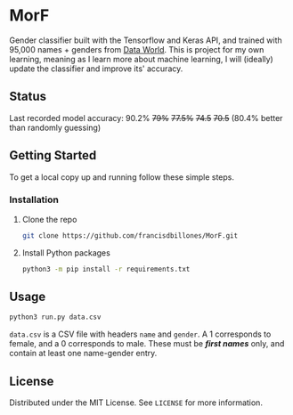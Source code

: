 # MorF
Gender classifier built with the Tensorflow and Keras API, and trained with 95,000 names + genders from [Data World](https://data.world/howarder/gender-by-name).
This is project for my own learning, meaning as I learn more about machine learning, I will (ideally) update the classifier and improve its' accuracy.

<!-- Status indicators -->
## Status
Last recorded model accuracy: 90.2% ~~79%~~ ~~77.5%~~ ~~74.5~~ ~~70.5~~ (80.4% better than randomly guessing)
<br>


<!-- GETTING STARTED -->
## Getting Started

To get a local copy up and running follow these simple steps.

### Installation

1. Clone the repo
   ```sh
   git clone https://github.com/francisdbillones/MorF.git
   ```
2. Install Python packages
   ```sh
   python3 -m pip install -r requirements.txt
   ```

<!-- USAGE EXAMPLES -->
## Usage

```sh
python3 run.py data.csv
```
`data.csv` is a CSV file with headers `name` and `gender`. A 1 corresponds to female, and a
0 corresponds to male. These must be ***first names*** only, and contain at least one name-gender entry.


<!-- LICENSE -->
## License

Distributed under the MIT License. See `LICENSE` for more information.
